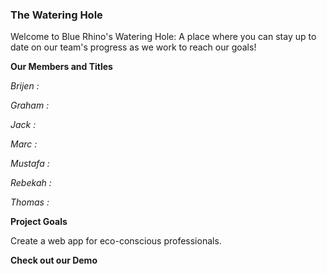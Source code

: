 ### The Watering Hole

Welcome to Blue Rhino's Watering Hole: A place where you can stay up to date on our team's progress as we work to reach our goals!

**Our Members and Titles**

  _Brijen :_ 
  
  _Graham :_
  
  _Jack :_
  
  _Marc :_
  
  _Mustafa :_
  
  _Rebekah :_
  
  _Thomas :_
  
**Project Goals**

Create a web app for eco-conscious professionals. 

**Check out our Demo**


